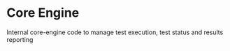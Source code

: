# Core Engine

Internal core-engine code to manage test execution, test status and results reporting